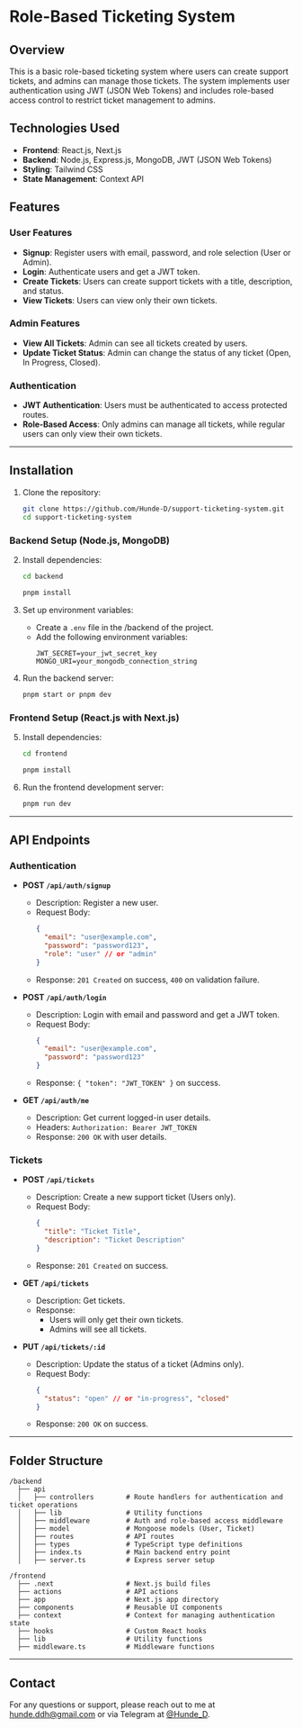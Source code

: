 # Role-Based Ticketing System

## Overview

This is a basic role-based ticketing system where users can create support tickets, and admins can manage those tickets. The system implements user authentication using JWT (JSON Web Tokens) and includes role-based access control to restrict ticket management to admins.

## Technologies Used

- **Frontend**: React.js, Next.js
- **Backend**: Node.js, Express.js, MongoDB, JWT (JSON Web Tokens)
- **Styling**: Tailwind CSS
- **State Management**: Context API

## Features

### User Features

- **Signup**: Register users with email, password, and role selection (User or Admin).
- **Login**: Authenticate users and get a JWT token.
- **Create Tickets**: Users can create support tickets with a title, description, and status.
- **View Tickets**: Users can view only their own tickets.

### Admin Features

- **View All Tickets**: Admin can see all tickets created by users.
- **Update Ticket Status**: Admin can change the status of any ticket (Open, In Progress, Closed).

### Authentication

- **JWT Authentication**: Users must be authenticated to access protected routes.
- **Role-Based Access**: Only admins can manage all tickets, while regular users can only view their own tickets.

---

## Installation

1. Clone the repository:

   ```bash
   git clone https://github.com/Hunde-D/support-ticketing-system.git
   cd support-ticketing-system
   ```

### Backend Setup (Node.js, MongoDB)

2. Install dependencies:

   ```bash
   cd backend
   ```

   ```bash
   pnpm install
   ```

3. Set up environment variables:

   - Create a `.env` file in the /backend of the project.
   - Add the following environment variables:
     ```
     JWT_SECRET=your_jwt_secret_key
     MONGO_URI=your_mongodb_connection_string
     ```

4. Run the backend server:
   ```bash
   pnpm start or pnpm dev
   ```

### Frontend Setup (React.js with Next.js)

5. Install dependencies:

   ```bash
   cd frontend
   ```

   ```bash
   pnpm install
   ```

6. Run the frontend development server:
   ```bash
   pnpm run dev
   ```

---

## API Endpoints

### Authentication

- **POST `/api/auth/signup`**

  - Description: Register a new user.
  - Request Body:
    ```json
    {
      "email": "user@example.com",
      "password": "password123",
      "role": "user" // or "admin"
    }
    ```
  - Response: `201 Created` on success, `400` on validation failure.

- **POST `/api/auth/login`**

  - Description: Login with email and password and get a JWT token.
  - Request Body:
    ```json
    {
      "email": "user@example.com",
      "password": "password123"
    }
    ```
  - Response: `{ "token": "JWT_TOKEN" }` on success.

- **GET `/api/auth/me`**
  - Description: Get current logged-in user details.
  - Headers: `Authorization: Bearer JWT_TOKEN`
  - Response: `200 OK` with user details.

### Tickets

- **POST `/api/tickets`**

  - Description: Create a new support ticket (Users only).
  - Request Body:
    ```json
    {
      "title": "Ticket Title",
      "description": "Ticket Description"
    }
    ```
  - Response: `201 Created` on success.

- **GET `/api/tickets`**

  - Description: Get tickets.
  - Response:
    - Users will only get their own tickets.
    - Admins will see all tickets.

- **PUT `/api/tickets/:id`**
  - Description: Update the status of a ticket (Admins only).
  - Request Body:
    ```json
    {
      "status": "open" // or "in-progress", "closed"
    }
    ```
  - Response: `200 OK` on success.

---

## Folder Structure

```
/backend
  ├── api
  │   ├── controllers        # Route handlers for authentication and ticket operations
  │   ├── lib                # Utility functions
  │   ├── middleware         # Auth and role-based access middleware
  │   ├── model              # Mongoose models (User, Ticket)
  │   ├── routes             # API routes
  │   ├── types              # TypeScript type definitions
  │   ├── index.ts           # Main backend entry point
  │   ├── server.ts          # Express server setup

/frontend
  ├── .next                  # Next.js build files
  ├── actions                # API actions
  ├── app                    # Next.js app directory
  ├── components             # Reusable UI components
  ├── context                # Context for managing authentication state
  ├── hooks                  # Custom React hooks
  ├── lib                    # Utility functions
  ├── middleware.ts          # Middleware functions
```

---

## Contact

For any questions or support, please reach out to me at [hunde.ddh@gmail.com](hunde.ddh@gamil.com) or via Telegram at [@Hunde_D](https://t.me/Hunde_D).
